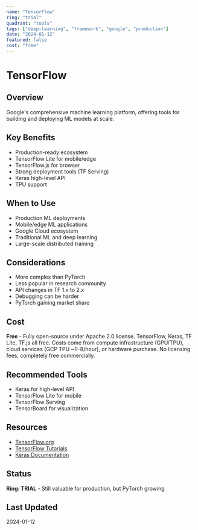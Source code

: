 ```yaml
---
name: "TensorFlow"
ring: "trial"
quadrant: "tools"
tags: ["deep-learning", "framework", "google", "production"]
date: "2024-01-12"
featured: false
cost: "free"
---
```


# TensorFlow

## Overview
Google's comprehensive machine learning platform, offering tools for building and deploying ML models at scale.

## Key Benefits
- Production-ready ecosystem
- TensorFlow Lite for mobile/edge
- TensorFlow.js for browser
- Strong deployment tools (TF Serving)
- Keras high-level API
- TPU support

## When to Use
- Production ML deployments
- Mobile/edge ML applications
- Google Cloud ecosystem
- Traditional ML and deep learning
- Large-scale distributed training

## Considerations
- More complex than PyTorch
- Less popular in research community
- API changes in TF 1.x to 2.x
- Debugging can be harder
- PyTorch gaining market share

## Cost
**Free** - Fully open-source under Apache 2.0 license. TensorFlow, Keras, TF Lite, TF.js all free. Costs come from compute infrastructure (GPU/TPU), cloud services (GCP TPU ~$1-$8/hour), or hardware purchase. No licensing fees, completely free commercially.

## Recommended Tools
- Keras for high-level API
- TensorFlow Lite for mobile
- TensorFlow Serving
- TensorBoard for visualization

## Resources
- [TensorFlow.org](https://tensorflow.org)
- [TensorFlow Tutorials](https://www.tensorflow.org/tutorials)
- [Keras Documentation](https://keras.io)

## Status
**Ring: TRIAL** - Still valuable for production, but PyTorch growing

## Last Updated
2024-01-12
